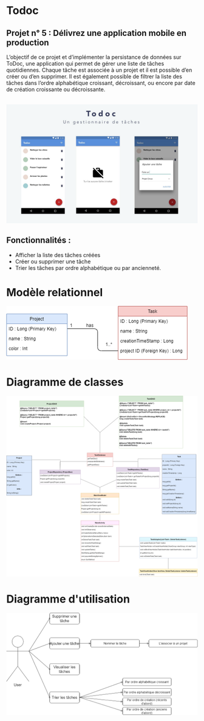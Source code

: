 <h1>Todoc</h1>
<h2>Projet n° 5 : Délivrez une application mobile en production</h2>
<p>L’objectif de ce projet et d’implémenter la persistance de données sur ToDoc, une application qui permet de gérer une liste de tâches quotidiennes. Chaque tâche est associée à un projet et il est possible d’en créer ou d’en supprimer.
Il est également possible de filtrer la liste des tâches dans l’ordre alphabétique croissant, décroissant, ou encore par date de création croissante ou décroissante.
</p>
<br>
<img src= "https://github.com/CeliaTHP/OC_P5/blob/default/app.png" alt="app" style="max-width:100%;">
<h2>Fonctionnalités : </h2>
<ul>
<li>Afficher la liste des tâches créées</li>
<li>Créer ou supprimer une tâche</li>
<li>Trier les tâches par ordre alphabétique ou par ancienneté.</li>
</ul>
<h1>Modèle relationnel</h1>
<img src= "https://github.com/CeliaTHP/OC_P5/blob/default/MPD.png" alt="mpd" style="max-width:100%;">
<h1>Diagramme de classes</h1>
<img src= "https://github.com/CeliaTHP/OC_P5/blob/default/DDC.png" alt="ddc" style="max-width:100%;">
<h1>Diagramme d'utilisation</h1>
<img src= "https://github.com/CeliaTHP/OC_P5/blob/default/DU.png" alt="du" style="max-width:100%;">
